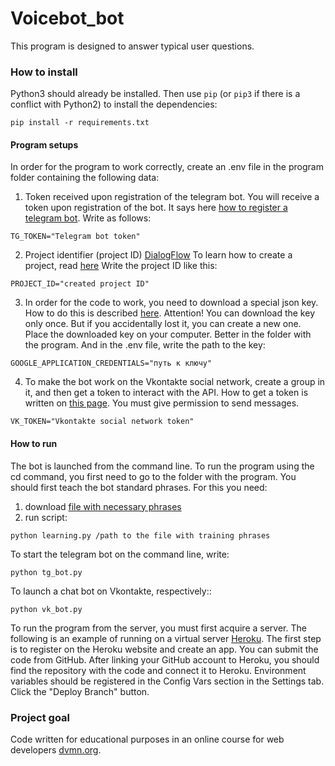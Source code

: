 # Voicebot_bot
This program is designed to answer typical user questions. 

### How to install

Python3 should already be installed.
Then use `pip` (or `pip3` if there is a conflict with Python2) to install the dependencies:
```
pip install -r requirements.txt
```
#### Program setups

In order for the program to work correctly, create an .env file in the program folder containing the following data:

1) Token received upon registration of the telegram bot. You will receive a token upon registration of the bot. It says here [how to register a telegram bot](https://way23.ru/%D1%80%D0%B5%D0%B3%D0%B8%D1%81%D1%82%D1%80%D0%B0%D1%86%D0%B8%D1%8F-%D0%B1%D0%BE%D1%82%D0%B0-%D0%B2-telegram/).
Write as follows:
```
TG_TOKEN="Тelegram bot token"
```
2) Project identifier (project ID) [DialogFlow](https://dialogflow.cloud.google.com)
To learn how to create a project, read [here](https://cloud.google.com/dialogflow/es/docs/quick/setup)
Write the project ID like this:
```
PROJECT_ID="created project ID"
```
3) In order for the code to work, you need to download a special json key.
How to do this is described [here](https://cloud.google.com/docs/authentication/getting-started).
Attention! You can download the key only once. But if you accidentally lost it, you can create a new one.
Place the downloaded key on your computer. Better in the folder with the program. And in the .env file, write the path to the key:
```
GOOGLE_APPLICATION_CREDENTIALS="путь к ключу"
```
4) To make the bot work on the Vkontakte social network, create a group in it, and then get a token to interact with the API.
How to get a token is written on [this page](https://dev.vk.com/api/access-token/getting-started). You must give permission to send messages.
```
VK_TOKEN="Vkontakte social network token"
```

#### How to run

The bot is launched from the command line. To run the program using the cd command, you first need to go to the folder with the program.
You should first teach the bot standard phrases. For this you need:
1) download [file with necessary phrases](https://dvmn.org/media/filer_public/a7/db/a7db66c0-1259-4dac-9726-2d1fa9c44f20/questions.json)
2) run script:
```
python learning.py /path to the file with training phrases
```

To start the telegram bot on the command line, write:
```
python tg_bot.py
```
To launch a chat bot on Vkontakte, respectively::
```
python vk_bot.py
```

To run the program from the server, you must first acquire a server. The following is an example of running on a virtual server [Heroku](https://heroku.com).
The first step is to register on the Heroku website and create an app. You can submit the code from GitHub. After linking your GitHub account to Heroku, you should find the repository with the code and connect it to Heroku. Environment variables should be registered in the Config Vars section in the Settings tab. Click the "Deploy Branch" button.

### Project goal

Code written for educational purposes in an online course for web developers [dvmn.org](https://dvmn.org/).
